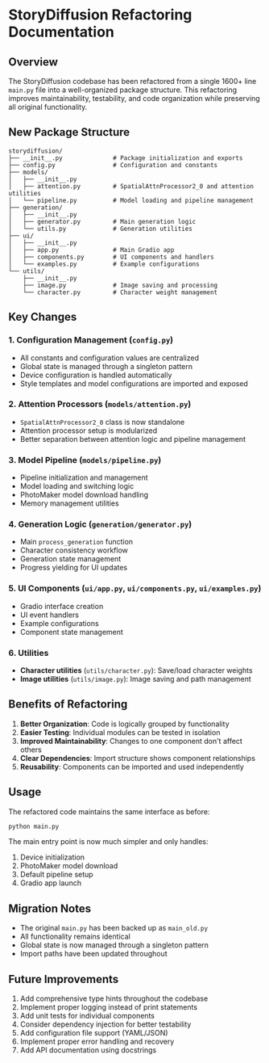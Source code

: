 # StoryDiffusion Refactoring Documentation

## Overview

The StoryDiffusion codebase has been refactored from a single 1600+ line `main.py` file into a well-organized package structure. This refactoring improves maintainability, testability, and code organization while preserving all original functionality.

## New Package Structure

```
storydiffusion/
├── __init__.py              # Package initialization and exports
├── config.py                # Configuration and constants
├── models/
│   ├── __init__.py
│   ├── attention.py         # SpatialAttnProcessor2_0 and attention utilities
│   └── pipeline.py          # Model loading and pipeline management
├── generation/
│   ├── __init__.py
│   ├── generator.py         # Main generation logic
│   └── utils.py             # Generation utilities
├── ui/
│   ├── __init__.py
│   ├── app.py               # Main Gradio app
│   ├── components.py        # UI components and handlers
│   └── examples.py          # Example configurations
└── utils/
    ├── __init__.py
    ├── image.py             # Image saving and processing
    └── character.py         # Character weight management
```

## Key Changes

### 1. Configuration Management (`config.py`)
- All constants and configuration values are centralized
- Global state is managed through a singleton pattern
- Device configuration is handled automatically
- Style templates and model configurations are imported and exposed

### 2. Attention Processors (`models/attention.py`)
- `SpatialAttnProcessor2_0` class is now standalone
- Attention processor setup is modularized
- Better separation between attention logic and pipeline management

### 3. Model Pipeline (`models/pipeline.py`)
- Pipeline initialization and management
- Model loading and switching logic
- PhotoMaker model download handling
- Memory management utilities

### 4. Generation Logic (`generation/generator.py`)
- Main `process_generation` function
- Character consistency workflow
- Generation state management
- Progress yielding for UI updates

### 5. UI Components (`ui/app.py`, `ui/components.py`, `ui/examples.py`)
- Gradio interface creation
- UI event handlers
- Example configurations
- Component state management

### 6. Utilities
- **Character utilities** (`utils/character.py`): Save/load character weights
- **Image utilities** (`utils/image.py`): Image saving and path management

## Benefits of Refactoring

1. **Better Organization**: Code is logically grouped by functionality
2. **Easier Testing**: Individual modules can be tested in isolation
3. **Improved Maintainability**: Changes to one component don't affect others
4. **Clear Dependencies**: Import structure shows component relationships
5. **Reusability**: Components can be imported and used independently

## Usage

The refactored code maintains the same interface as before:

```python
python main.py
```

The main entry point is now much simpler and only handles:
1. Device initialization
2. PhotoMaker model download
3. Default pipeline setup
4. Gradio app launch

## Migration Notes

- The original `main.py` has been backed up as `main_old.py`
- All functionality remains identical
- Global state is now managed through a singleton pattern
- Import paths have been updated throughout

## Future Improvements

1. Add comprehensive type hints throughout the codebase
2. Implement proper logging instead of print statements
3. Add unit tests for individual components
4. Consider dependency injection for better testability
5. Add configuration file support (YAML/JSON)
6. Implement proper error handling and recovery
7. Add API documentation using docstrings